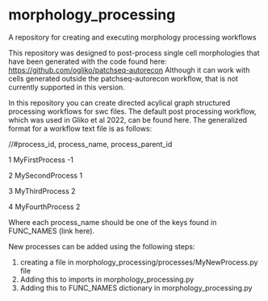 # morphology_processing
A repository for creating and executing morphology processing workflows

This repository was designed to post-process single cell morphologies that have been generated with the code found here:
https://github.com/ogliko/patchseq-autorecon 
Although it can work with cells generated outside the patchseq-autorecon workflow, that is not currently supported in this version.

In this repository you can create directed acylical graph structured processing workflows for swc files. The default post processing
workflow, which was used in Gliko et al 2022, can be found here. The generalized format for a workflow text file is as follows:

//#process_id, process_name, process_parent_id 

1 MyFirstProcess -1 

2 MySecondProcess 1 

3 MyThirdProcess 2 

4 MyFourthProcess 2 

Where each process_name should be one of the keys found in FUNC_NAMES (link here). 

New processes can be added using the following steps:
1. creating a file in morphology_processing/processes/MyNewProcess.py file 
2. Adding this to imports in morphology_processing.py
3. Adding this to FUNC_NAMES dictionary in morphology_processing.py
